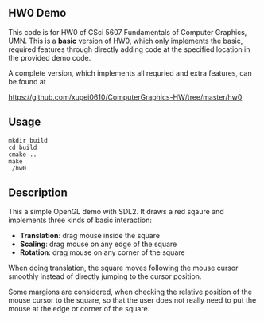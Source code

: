 ## HW0 Demo

This code is for HW0 of CSci 5607 Fundamentals of Computer Graphics, UMN. This is a **basic** version of HW0, which only implements the basic, required features through directly adding code at the specified location in the provided demo code.

A complete version, which implements all requried and extra features, can be found at

<https://github.com/xupei0610/ComputerGraphics-HW/tree/master/hw0>

## Usage

    mkdir build
    cd build
    cmake ..
    make
    ./hw0

## Description

This a simple OpenGL demo with SDL2. It draws a red sqaure and implements three kinds of basic interaction:

+ **Translation**: drag mouse inside the square
+ **Scaling**: drag mouse on any edge of the square
+ **Rotation**: drag mouse on any corner of the square

When doing translation, the square moves following the mouse cursor smoothly instead of directly jumping to the cursor position.

Some margions are considered, when checking the relative position of the mouse cursor to the square, so that the user does not really need to put the mouse at the edge or corner of the square.

